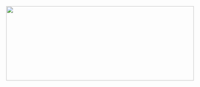 <img width="100%" height="200px" src="https://user-images.githubusercontent.com/7620947/87030529-21986480-c1b8-11ea-9934-7d44370d8fe9.gif">

